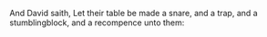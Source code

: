 And David saith, Let their table be made a snare, and a trap, and a stumblingblock, and a recompence unto them:

